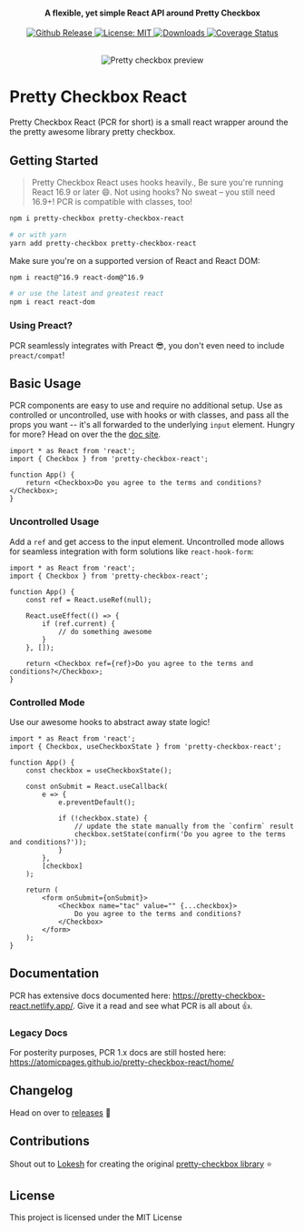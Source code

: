 <h4 align="center">A flexible, yet simple React API around Pretty Checkbox</h4>

<p align="center">
 <a href="https://github.com/atomicpages/pretty-checkbox-react/releases">
    <img src="https://img.shields.io/github/release/atomicpages/pretty-checkbox-react.svg?style=flat-square&colorA=8033b0&colorB=75b7dd" alt="Github Release">
  </a>
   <a href="https://github.com/atomicpages/pretty-checkbox-react/blob/master/LICENSE">
    <img alt="License: MIT" src="https://img.shields.io/github/license/atomicpages/pretty-checkbox-react.svg?style=flat-square">
  </a>
  <a href="https://www.npmjs.com/package/pretty-checkbox-react" target="_blank" rel="nofollow noreferred noopener">
    <img src="https://img.shields.io/npm/dm/pretty-checkbox-react.svg?style=flat-square" alt="Downloads">
  </a>
  <a href='https://coveralls.io/github/atomicpages/pretty-checkbox-react?branch=master' target="_blank" rel="nofollow noreferred noopener">
    <img alt="Coverage Status" src="https://img.shields.io/coveralls/github/atomicpages/pretty-checkbox-react/master.svg?style=flat-square">
  </a>
</p>
<br>

<div align="center">
    <img src="preview.gif" alt="Pretty checkbox preview" />
</div>

# Pretty Checkbox React

Pretty Checkbox React (PCR for short) is a small react wrapper around the the pretty awesome library
pretty checkbox.

## Getting Started

> Pretty Checkbox React uses hooks heavily., Be sure you're running React 16.9 or later :smile:. Not
> using hooks? No sweat &ndash; you still need 16.9+! PCR is compatible with classes, too!

```sh
npm i pretty-checkbox pretty-checkbox-react

# or with yarn
yarn add pretty-checkbox pretty-checkbox-react
```

Make sure you're on a supported version of React and React DOM:

```sh
npm i react@^16.9 react-dom@^16.9

# or use the latest and greatest react
npm i react react-dom
```

### Using Preact?

PCR seamlessly integrates with Preact :sunglasses:, you don't even need to include `preact/compat`!

## Basic Usage

PCR components are easy to use and require no additional setup. Use as controlled or uncontrolled,
use with hooks or with classes, and pass all the props you want -- it's all forwarded to the
underlying `input` element. Hungry for more? Head on over the the
[doc site](https://pretty-checkbox-react.netlify.app/).

```tsx
import * as React from 'react';
import { Checkbox } from 'pretty-checkbox-react';

function App() {
    return <Checkbox>Do you agree to the terms and conditions?</Checkbox>;
}
```

### Uncontrolled Usage

Add a `ref` and get access to the input element. Uncontrolled mode allows for seamless integration
with form solutions like `react-hook-form`:

```tsx
import * as React from 'react';
import { Checkbox } from 'pretty-checkbox-react';

function App() {
    const ref = React.useRef(null);

    React.useEffect(() => {
        if (ref.current) {
            // do something awesome
        }
    }, []);

    return <Checkbox ref={ref}>Do you agree to the terms and conditions?</Checkbox>;
}
```

### Controlled Mode

Use our awesome hooks to abstract away state logic!

```tsx
import * as React from 'react';
import { Checkbox, useCheckboxState } from 'pretty-checkbox-react';

function App() {
    const checkbox = useCheckboxState();

    const onSubmit = React.useCallback(
        e => {
            e.preventDefault();

            if (!checkbox.state) {
                // update the state manually from the `confirm` result
                checkbox.setState(confirm('Do you agree to the terms and conditions?'));
            }
        },
        [checkbox]
    );

    return (
        <form onSubmit={onSubmit}>
            <Checkbox name="tac" value="" {...checkbox}>
                Do you agree to the terms and conditions?
            </Checkbox>
        </form>
    );
}
```

## Documentation

PCR has extensive docs documented here: https://pretty-checkbox-react.netlify.app/. Give it a read
and see what PCR is all about :+1:.

### Legacy Docs

For posterity purposes, PCR 1.x docs are still hosted here:
https://atomicpages.github.io/pretty-checkbox-react/home/

## Changelog

Head on over to [releases](https://github.com/atomicpages/pretty-checkbox-react/releases) :tada:

## Contributions

Shout out to [Lokesh](https://github.com/lokesh-coder) for creating the original
[pretty-checkbox library](https://github.com/lokesh-coder/pretty-checkbox) :star:

## License

This project is licensed under the MIT License

